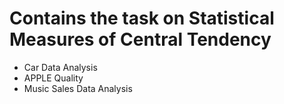 # Contains the task on Statistical Measures of Central Tendency
- Car Data Analysis
- APPLE Quality
- Music Sales Data Analysis
